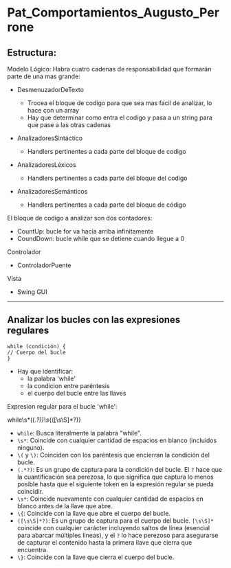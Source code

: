 # Pat_Comportamientos_Augusto_Perrone

## Estructura:

Modelo Lógico: Habra cuatro cadenas de responsabilidad que formarán parte de una mas grande:

* DesmenuzadorDeTexto

  * Trocea el bloque de codigo para que sea mas facil de analizar, lo hace con un array
  * Hay que determinar como entra el codigo y pasa a un string para que pase a las otras cadenas
* AnalizadoresSintáctico

  * Handlers pertinentes a cada parte del bloque de codigo
* AnalizadoresLéxicos

  * Handlers pertinentes a cada parte del bloque del codigo
* AnalizadoresSemánticos

  * Handlers pertinentes a cada parte del bloque de código

El bloque de codigo a analizar son dos contadores:

* CountUp: bucle for va hacia arriba infinitamente
* CoundDown: bucle while que se detiene cuando llegue a 0

Controlador

* ControladorPuente

Vista

* Swing GUI

---

## Analizar los bucles con las expresiones regulares

```
while (condición) {
// Cuerpo del bucle
}
```

* Hay que identificar:
  * la palabra 'while'
  * la condicion entre paréntesis
  * el cuerpo del bucle entre las llaves

Expresion regular para el bucle 'while':

while\s*\((.*?)\)\s*\{([\s\S]*?)\}

* `while`: Busca literalmente la palabra "while".
* `\s*`: Coincide con cualquier cantidad de espacios en blanco (incluidos ninguno).
* `\(` y `\)`: Coinciden con los paréntesis que encierran la condición del bucle.
* `(.*?)`: Es un grupo de captura para la condición del bucle. El `?` hace que la cuantificación sea perezosa, lo que significa que captura lo menos posible hasta que el siguiente token en la expresión regular se pueda coincidir.
* `\s*`: Coincide nuevamente con cualquier cantidad de espacios en blanco antes de la llave que abre.
* `\{`: Coincide con la llave que abre el cuerpo del bucle.
* `([\s\S]*?)`: Es un grupo de captura para el cuerpo del bucle. `[\s\S]*` coincide con cualquier carácter incluyendo saltos de línea (esencial para abarcar múltiples líneas), y el `?` lo hace perezoso para asegurarse de capturar el contenido hasta la primera llave que cierra que encuentra.
* `\}`: Coincide con la llave que cierra el cuerpo del bucle.
